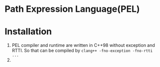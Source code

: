 Path Expression Language(PEL)
================



Installation
================
1. PEL compiler and runtime are written in C++98 without exception and RTTI.
   So that can be compiled by `clang++ -fno-exception -fno-rtti ...`
2. 